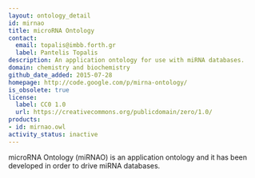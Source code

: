 ```yaml
---
layout: ontology_detail
id: mirnao
title: microRNA Ontology
contact:
  email: topalis@imbb.forth.gr
  label: Pantelis Topalis
description: An application ontology for use with miRNA databases.
domain: chemistry and biochemistry
github_date_added: 2015-07-28
homepage: http://code.google.com/p/mirna-ontology/
is_obsolete: true
license:
  label: CC0 1.0
  url: https://creativecommons.org/publicdomain/zero/1.0/
products:
- id: mirnao.owl
activity_status: inactive
---
```


microRNA Ontology (miRNAO) is an application ontology and it has been developed in order to drive miRNA databases.
